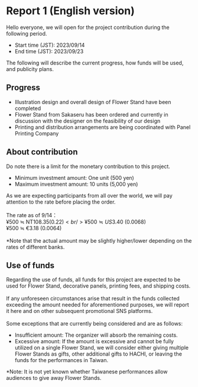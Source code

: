 # Report 1 (English version)

Hello everyone, we will open for the project contribution during the following period.

- Start time (JST): 2023/09/14
- End time (JST): 2023/09/23

The following will describe the current progress, how funds will be used, and publicity plans.

## Progress

- Illustration design and overall design of Flower Stand have been completed
- Flower Stand from Sakaseru has been ordered and currently in discussion with the designer on the feasibility of our design
- Printing and distribution arrangements are being coordinated with Panel Printing Company

## About contribution

Do note there is a limit for the monetary contribution to this project.<br/>

- Minimum investment amount: One unit (500 yen)
- Maximum investment amount: 10 units (5,000 yen)

As we are expecting participants from all over the world, we will pay attention to the rate before placing the order.<br/>
<br/>
The rate as of 9/14：<br/>
¥500 ≒ NT$108.35 (0.22)<br/>
¥500 ≒ US$3.40 (0.0068)<br/>
¥500 ≒ €3.18 (0.0064)<br/>
<br/>
*Note that the actual amount may be slightly higher/lower depending on the rates of different banks.

## Use of funds

Regarding the use of funds, all funds for this project are expected to be used for Flower Stand, decorative panels, printing fees, and shipping costs. <br/>
<br/>
If any unforeseen circumstances arise that result in the funds collected exceeding the amount needed for aforementioned purposes, we will report it here and on other subsequent promotional SNS platforms. <br/>
<br/>
Some exceptions that are currently being considered and are as follows: <br/>

- Insufficient amount: The organizer will absorb the remaining costs.
- Excessive amount: If the amount is excessive and cannot be fully utilized on a single Flower Stand, we will consider either giving multiple Flower Stands as gifts, other additional gifts to HACHI, or leaving the funds for the performances in Taiwan.

*Note: It is not yet known whether Taiwanese performances allow audiences to give away Flower Stands.
